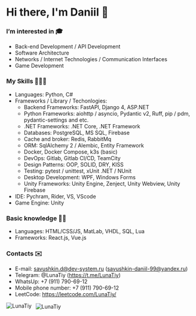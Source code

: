 # Hi there, I'm Daniil 👋
### I’m interested in 🎓
- Back-end Development / API Development
- Software Architecture
- Networks / Internet Technologies / Communication Interfaces
- Game Development

### My Skills 👨🏼‍💻
- Languages: Python, C#
- Frameworks / Library / Techonlogies:
  - Backend Frameworks: FastAPI, Django 4, ASP.NET
  - Python Frameworks: aiohttp / asyncio, Pydantic v2, Ruff, pip / pdm, pydantic-settings and etc.
  - .NET Frameworks: .NET Core, .NET Framework
  - Databases: PostgreSQL, MS SQL, Firebase
  - Cache and broker: Redis, RabbitMq
  - ORM: SqlAlchemy 2 / Alembic, Entity Framework
  - Docker, Docker Compose, k3s (basic)
  - DevOps: Gitlab, Gitlab CI/CD, TeamCity
  - Design Patterns: OOP, SOLID, DRY, KISS
  - Testing: pytest / unittest, xUnit .NET / NUnit
  - Desktop Development: WPF, Windows Forms
  - Unity Frameworks: Unity Engine, Zenject, Unity Webview, Unity Firebase
- IDE: Pychram, Rider, VS, VScode
- Game Engine: Unity

### Basic knowledge 🤷🏼
- Languages: HTML/CSS/JS, MatLab, VHDL, SQL, Lua
- Frameworks: React.js, Vue.js

### Contacts ✉️
- E-mail: savushkin.d@dev-system.ru (savushkin-daniil-99@yandex.ru)
- Telegram: @LunaTiy (https://t.me/LunaTiy)
- WhatsUp: +7 (911) 790-69-12
- Mobile phone number: +7 (911) 790-69-12
- LeetCode: https://leetcode.com/LunaTiy/

<p>
  <img 
       align="left" 
       src="https://github-readme-stats.vercel.app/api/top-langs?username=LunaTiy&show_icons=true&locale=en" 
       alt="LunaTiy" />
</p>

<p>&nbsp;
  <img 
       align="center" 
       src="https://github-readme-stats.vercel.app/api?username=LunaTiy&show_icons=true&locale=en" 
       alt="LunaTiy" />
</p>

<!---
LunaTiy/LunaTiy is a ✨ special ✨ repository because its `README.md` (this file) appears on your GitHub profile.
You can click the Preview link to take a look at your changes.
--->

